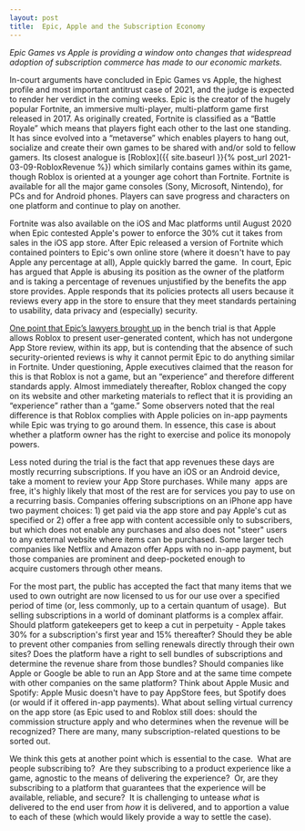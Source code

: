 ```yaml
---
layout: post
title:  Epic, Apple and the Subscription Economy
---
```


*Epic Games vs Apple is providing a window onto changes that widespread adoption of subscription commerce has made to our economic markets.* 

<!--excerpt--> 

In-court arguments have concluded in Epic Games vs Apple, the highest profile and most important antitrust case of 2021, and the judge is expected to render her verdict in the coming weeks. Epic is the creator of the hugely popular Fortnite, an immersive multi-player, multi-platform game first released in 2017. As originally created, Fortnite is classified as a “Battle Royale” which means that players fight each other to the last one standing. It has since evolved into a “metaverse” which enables players to hang out, socialize and create their own games to be shared with and/or sold to fellow gamers. Its closest analogue is [Roblox]({{ site.baseurl }}{% post_url 2021-03-09-RobloxRevenue %}) which similarly contains games within its game, though Roblox is oriented at a younger age cohort than Fortnite.  Fortnite is available for all the major game consoles (Sony, Microsoft, Nintendo), for PCs and for Android phones. Players can save progress and characters on one platform and continue to play on another.

Fortnite was also available on the iOS and Mac platforms until August 2020 when Epic contested Apple's power to enforce the 30% cut it takes from sales in the iOS app store. After Epic released a version of Fortnite which contained pointers to Epic's own online store (where it doesn't have to pay Apple any percentage at all), Apple quickly barred the game.  In court, Epic has argued that Apple is abusing its position as the owner of the platform and is taking a percentage of revenues unjustified by the benefits the app store provides. Apple responds that its policies protects all users because it reviews every app in the store to ensure that they meet standards pertaining to usability, data privacy and (especially) security. 

[One point that Epic’s lawyers brought up](https://www.washingtonpost.com/video-games/2021/05/25/epic-apple-trial-final-takeaways-fortnite-returning/) in the bench trial is that Apple allows Roblox to present user-generated content, which has not undergone App Store review, within its app, but is contending that the absence of such security-oriented reviews is why it cannot permit Epic to do anything similar in Fortnite. Under questioning, Apple executives claimed that the reason for this is that Roblox is not a game, but an “experience” and therefore different standards apply. Almost immediately thereafter, Roblox changed the copy on its website and other marketing materials to reflect that it is providing an “experience” rather than a “game.” Some observers noted that the real difference is that Roblox complies with Apple policies on in-app payments while Epic was trying to go around them. In essence, this case is about whether a platform owner has the right to exercise and police its monopoly powers.

Less noted during the trial is the fact that app revenues these days are mostly recurring subscriptions. If you have an iOS or an Android device, take a moment to review your App Store purchases. While many  apps are free, it's highly likely that most of the rest are for services you pay to use on a recurring basis. Companies offering subscriptions on an iPhone app have two payment choices: 1) get paid via the app store and pay Apple's cut as specified or 2) offer a free app with content accessible only to subscribers, but which does not enable any purchases and also does not "steer" users to any external website where items can be purchased. Some larger tech companies like Netflix and Amazon offer Apps with no in-app payment, but those companies are prominent and deep-pocketed enough to acquire customers through other means.

For the most part, the public has accepted the fact that many items that we used to own outright are now licensed to us for our use over a specified period of time (or, less commonly, up to a certain quantum of usage).  But selling subscriptions in a world of dominant platforms is a complex affair. Should platform gatekeepers get to keep a cut in perpetuity - Apple takes 30% for a subscription's first year and 15% thereafter? Should they be able to prevent other companies from selling renewals directly through their own sites? Does the platform have a right to sell bundles of subscriptions and determine the revenue share from those bundles? Should companies like Apple or Google be able to run an App Store and at the same time compete with other companies on the same platform? Think about Apple Music and Spotify: Apple Music doesn't have to pay AppStore fees, but Spotify does (or would if it offered in-app payments). What about selling virtual currency on the app store (as Epic used to and Roblox still does: should the commission structure apply and who determines when the revenue will be recognized? There are many, many subscription-related questions to be sorted out.

We think this gets at another point which is essential to the case.  What are people subscribing to?  Are they subscribing to a product experience like a game, agnostic to the means of delivering the experience?  Or, are they subscribing to a platform that guarantees that the experience will be available, reliable, and secure?  It is challenging to untease *what* is delivered to the end user from *how* it is delivered, and to apportion a value to each of these (which would likely provide a way to settle the case).
  


